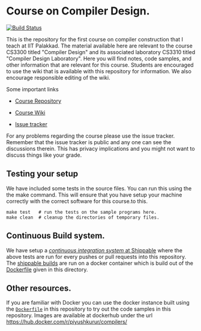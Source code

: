 # Course on Compiler Design.

[![Build Status][status]](https://app.shippable.com/bitbucket/piyush-kurur/compilers)

This is the repository for the first course on compiler construction
that I teach at IIT Palakkad. The material available here are relevant
to the course CS3300 titled "Compiler Design" and its associated
laboratory CS3310 titled "Compiler Design Laboratory". Here you will
find notes, code samples, and other information that are relevant for
this course. Students are encouraged to use the wiki that is available
with this repository for information. We also encourage responsible
editing of the wiki.

Some important links

* [Course Repository]

* [Course Wiki]

* [Issue tracker]

For any problems regarding the course please use the issue
tracker. Remember that the issue tracker is public and any one can see
the discussions therein. This has privacy implications and you might
not want to discuss things like your grade.

## Testing your setup

We have included some tests in the source files. You can run this
using the the make command. This will ensure that you have setup your
machine correctly with the correct software for this course.to this.


```
make test   # run the tests on the sample programs here.
make clean  # cleanup the directories of temporary files.

```

## Continuous Build system.

We have setup a [_continuous integration system_ at
Shippable][shippable] where the above tests are run for every pushes
or pull requests into this repository. The [shippable
builds][shippable] are run on a docker container which is build out of
the [Dockerfile][dockerfile] given in this directory.


## Other resources.

If you are familiar with Docker you can use the docker instance built
using the [`Dockerfile`][dockerfile] in this repository to try out the
code samples in this repository. Images are available at dockerhub
under the url <https://hub.docker.com/r/piyushkurur/compilers/>


[status]: <https://api.shippable.com/projects/59800285202dac07006dad2e/badge?branch=master> "Build Status"
[Course Repository]: <https://bitbucket.org/piyush-kurur/compilers>
[Course Wiki]:       <https://bitbucket.org/piyush-kurur/compilers/wiki/Home>
[Issue tracker]:     <https://bitbucket.org/piyush-kurur/compilers/issues>
[shippable]: <https://app.shippable.com/bitbucket/piyush-kurur/compilers/> "Shippable CI page"
[dockerfile]: <Dockerfile>

